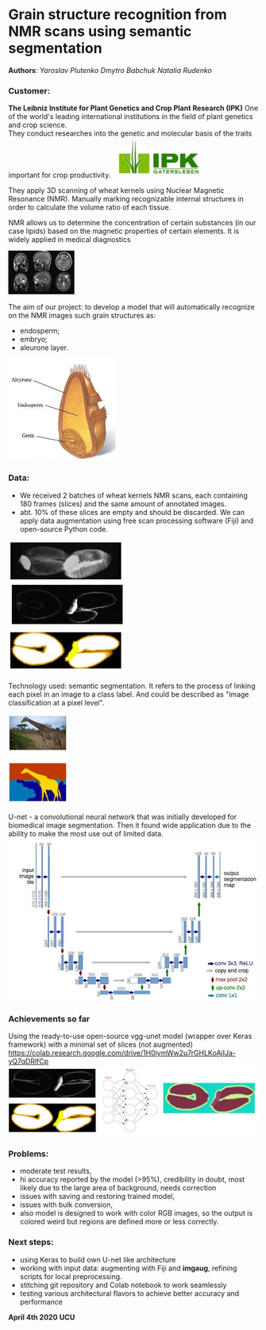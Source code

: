 # Grain structure recognition from NMR scans using semantic segmentation

**Authors**:
*Yaroslav Plutenko*
*Dmytro Babchuk*
*Natalia Rudenko*

### Customer: 
**The Leibniz Institute for Plant Genetics and Crop Plant Research (IPK)**
One of the world's leading international institutions in the field of plant genetics and crop science.  
They conduct researches into the genetic and molecular basis of the traits important for crop productivity.
![alt text](
blob/thumbnails/ipk.JPG "IPK")


They apply 3D scanning of wheat kernels using Nuclear Magnetic Resonance (NMR).
Manually marking recognizable internal structures in order to calculate the volume ratio of each tissue.


NMR allows us to determine the concentration of certain substances (in our case lipids) based on the magnetic properties of certain elements. 
It is widely applied in  medical diagnostics


![alt text](
https://raw.githubusercontent.com/akvilonBrown/nmr-bio-imaging/master/blob/thumbnails/nmr.JPG "IPK")



The aim of our project: to develop a model that will automatically recognize on the NMR images such grain structures as: 
* endosperm; 
* embryo;
* aleurone layer.



![alt text](
https://raw.githubusercontent.com/akvilonBrown/nmr-bio-imaging/master/blob/thumbnails/kernel.JPG "kernel")


### Data:
- We received 2 batches of wheat kernels NMR scans, each containing 180 frames (slices) and the same amount of annotated images.
- abt. 10% of these slices are empty and should be discarded. We can apply data augmentation using free scan processing software (Fiji) and open-source Python code.

![alt text](
https://raw.githubusercontent.com/akvilonBrown/nmr-bio-imaging/master/blob/thumbnails/data.JPG "data")



Technology used: semantic segmentation.
It refers to the process of linking each pixel in an image to a class label.
And could be described as "image classification at a pixel level".

![alt text](
https://raw.githubusercontent.com/akvilonBrown/nmr-bio-imaging/master/blob/thumbnails/segmentation.JPG "segmentation")




U-net - a convolutional neural network that was initially developed for biomedical image segmentation. 
Then it found wide application due to the ability to make the most use out of limited data.
![alt text](
https://raw.githubusercontent.com/akvilonBrown/nmr-bio-imaging/master/blob/thumbnails/unet.JPG "U-Net")


### Achievements so far
Using the ready-to-use open-source vgg-unet model (wrapper over Keras framework) with a minimal set of slices (not augmented)
https://colab.research.google.com/drive/1H0iymWw2u7rGHLKoAjIJa-yQ7qDRlfCp 
![alt text](
https://raw.githubusercontent.com/akvilonBrown/nmr-bio-imaging/master/blob/thumbnails/first_shot.JPG "achivements")



### Problems:
- moderate test results, 
- hi accuracy reported by the model (>95%), credibility in doubt, most likely due to the  large area of background, needs correction 
- issues with saving and restoring trained model, 
- issues with bulk conversion, 
- also model is designed to work with color RGB images, so the output is colored weird but regions are defined more or less correctly.

### Next steps:
- using Keras to build own U-net like architecture
- working with input data: augmenting with Fiji and **imgaug**, refining scripts for local preprocessing.
- stitching git repository and Colab notebook to work seamlessly
- testing various architectural flavors to achieve better accuracy and performance



**April 4th 2020**
**UCU**


